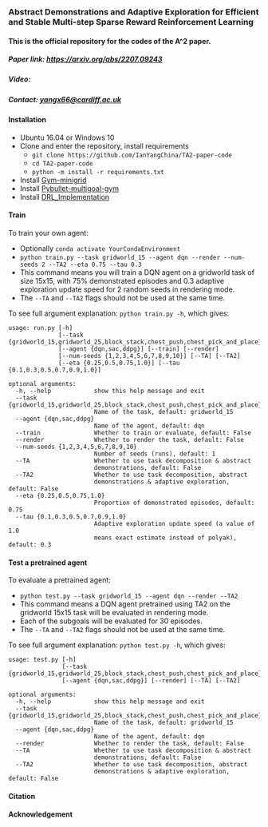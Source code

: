 ### Abstract Demonstrations and Adaptive Exploration for Efficient and Stable Multi-step Sparse Reward Reinforcement Learning

#### This is the official repository for the codes of the A^2 paper.

##### Paper link: https://arxiv.org/abs/2207.09243

##### Video:

##### Contact: [yangx66@cardiff.ac.uk](yangx66@cardiff.ac.uk)

#### Installation

- Ubuntu 16.04 or Windows 10
- Clone and enter the repository, install requirements
  - `git clone https://github.com/IanYangChina/TA2-paper-code`
  - `cd TA2-paper-code`
  - `python -m install -r requirements.txt`
- Install [Gym-minigrid](https://github.com/maximecb/gym-minigrid)
- Install [Pybullet-multigoal-gym](https://github.com/IanYangChina/pybullet_multigoal_gym)
- Install [DRL_Implementation](https://github.com/IanYangChina/DRL_Implementation)

#### Train

To train your own agent:
- Optionally `conda activate YourCondaEnvironment`
- `python train.py --task gridworld_15 --agent dqn --render --num-seeds 2 --TA2 --eta 0.75 --tau 0.3`
- This command means you will train a DQN agent on a gridworld task of size 15x15, 
with 75% demonstrated episodes and 0.3 adaptive exploration update speed 
for 2 random seeds in rendering mode.
- The `--TA` and `--TA2` flags should not be used at the same time.

To see full argument explanation: `python train.py -h`, which gives:
```
usage: run.py [-h]
              [--task {gridworld_15,gridworld_25,block_stack,chest_push,chest_pick_and_place}]
              [--agent {dqn,sac,ddpg}] [--train] [--render]
              [--num-seeds {1,2,3,4,5,6,7,8,9,10}] [--TA] [--TA2]
              [--eta {0.25,0.5,0.75,1.0}] [--tau {0.1,0.3,0.5,0.7,0.9,1.0}]

optional arguments:
  -h, --help            show this help message and exit
  --task {gridworld_15,gridworld_25,block_stack,chest_push,chest_pick_and_place}
                        Name of the task, default: gridworld_15
  --agent {dqn,sac,ddpg}
                        Name of the agent, default: dqn
  --train               Whether to train or evaluate, default: False
  --render              Whether to render the task, default: False
  --num-seeds {1,2,3,4,5,6,7,8,9,10}
                        Number of seeds (runs), default: 1
  --TA                  Whether to use task decomposition & abstract
                        demonstrations, default: False
  --TA2                 Whether to use task decomposition, abstract
                        demonstrations & adaptive exploration, default: False
  --eta {0.25,0.5,0.75,1.0}
                        Proportion of demonstrated episodes, default: 0.75
  --tau {0.1,0.3,0.5,0.7,0.9,1.0}
                        Adaptive exploration update speed (a value of 1.0
                        means exact estimate instead of polyak), default: 0.3
```

#### Test a pretrained agent

To evaluate a pretrained agent:
- `python test.py --task gridworld_15 --agent dqn --render --TA2`
- This command means a DQN agent pretrained using TA2 on the gridworld 15x15 task 
will be evaluated in rendering mode.
- Each of the subgoals will be evaluated for 30 episodes.
- The `--TA` and `--TA2` flags should not be used at the same time.

To see full argument explanation: `python test.py -h`, which gives:
```
usage: test.py [-h]
               [--task {gridworld_15,gridworld_25,block_stack,chest_push,chest_pick_and_place}]
               [--agent {dqn,sac,ddpg}] [--render] [--TA] [--TA2]

optional arguments:
  -h, --help            show this help message and exit
  --task {gridworld_15,gridworld_25,block_stack,chest_push,chest_pick_and_place}
                        Name of the task, default: gridworld_15
  --agent {dqn,sac,ddpg}
                        Name of the agent, default: dqn
  --render              Whether to render the task, default: False
  --TA                  Whether to use task decomposition & abstract
                        demonstrations, default: False
  --TA2                 Whether to use task decomposition, abstract
                        demonstrations & adaptive exploration, default: False

```
#### Citation

#### Acknowledgement
